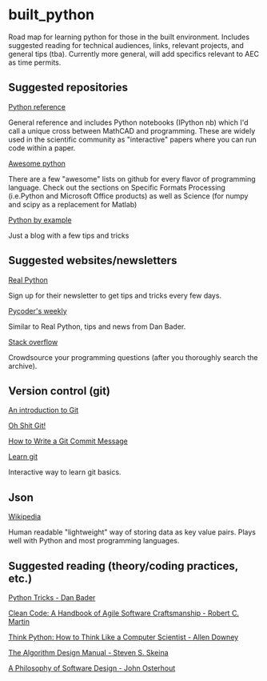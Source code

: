 # built_python
Road map for learning python for those in the built environment. Includes suggested reading for technical audiences, links, relevant projects, and general tips (tba). Currently more general, will add specifics relevant to AEC as time permits.


## Suggested repositories
[Python reference](https://github.com/rasbt/python_reference)

General reference and includes Python notebooks (IPython nb) which I'd call a unique cross between MathCAD and programming. These are widely used in the scientific community as "interactive" papers where you can run code within a paper.

[Awesome python](https://github.com/vinta/awesome-python) 

There are a few "awesome" lists on github for every flavor of programming language. Check out the sections on  Specific Formats Processing (i.e.Python and Microsoft Office products) as well as Science (for numpy and scipy as a replacement for Matlab)

[Python by example](https://github.com/sahands/python-by-example)

Just a blog with a few tips and tricks

## Suggested websites/newsletters
[Real Python](https://realpython.com/) 

Sign up for their newsletter to get tips and tricks every few days.

[Pycoder's weekly](https://pycoders.com/)

Similar to Real Python, tips and news from Dan Bader.

[Stack overflow](https://stackoverflow.com/)

Crowdsource your programming questions (after you thoroughly search the archive).

## Version control (git)
[An introduction to Git](https://medium.freecodecamp.org/what-is-git-and-how-to-use-it-c341b049ae61)

[Oh Shit Git!](https://ohshitgit.com/)

[How to Write a Git Commit Message](https://chris.beams.io/posts/git-commit/)

[Learn git](https://learngitbranching.js.org/)

Interactive way to learn git basics.

## Json 
[Wikipedia](https://en.wikipedia.org/wiki/JSON)

Human readable "lightweight" way of storing data as key value pairs. Plays well with Python and most programming languages.

## Suggested reading (theory/coding practices, etc.)
[Python Tricks - Dan Bader](https://dbader.org/products/python-tricks-book/)

[Clean Code: A Handbook of Agile Software Craftsmanship - Robert C. Martin](https://www.amazon.com/Clean-Code-Handbook-Software-Craftsmanship/dp/0132350882)

[Think Python: How to Think Like a Computer Scientist - Allen Downey](http://greenteapress.com/thinkpython2/thinkpython2.pdf)

[The Algorithm Design Manual - Steven S. Skeina](https://www.amazon.com/Algorithm-Design-Manual-Steven-Skiena/dp/1849967202)

[A Philosophy of Software Design - John Osterhout](https://www.amazon.com/Philosophy-Software-Design-John-Ousterhout/dp/1732102201)

